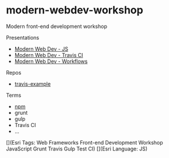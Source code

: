 # modern-webdev-workshop
Modern front-end development workshop

Presentations
* [Modern Web Dev - JS](http://mjuniper.github.io/presentations/modern-webdev-js#/)
* [Modern Web Dev - Travis CI](http://mjuniper.github.io/presentations/modern-webdev-ci#/)
* [Modern Web Dev - Workflows](http://mjuniper.github.io/presentations/modern-webdev-workflow.html#/)

Repos
* [travis-example](https://github.com/mjuniper/travis-example)

Terms
* [npm](https://www.npmjs.com/)
* grunt
* gulp
* Travis CI
* ...


[](Esri Tags: Web Frameworks Front-end Development Workshop JavaScript Grunt Travis Gulp Test CI)
[](Esri Language: JS)


